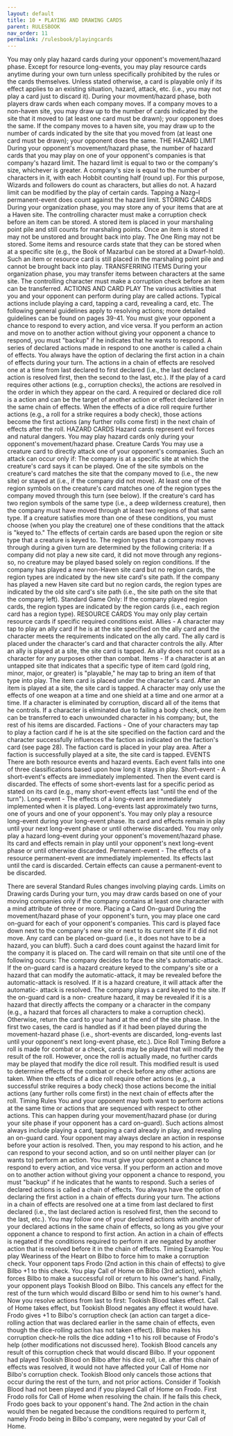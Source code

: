 ```yaml
---
layout: default
title: 10 • PLAYING AND DRAWING CARDS
parent: RULESBOOK
nav_order: 11
permalink: /rulesbook/playingcards
---
```


 You  may  only play hazard cards during your opponent's movement/hazard  phase.
Except for resource long-events, you may play resource cards anytime during your
own turn unless specifically prohibited by the rules or the cards themselves.
 Unless  stated otherwise, a card is playable only if its effect applies  to  an
existing situation, hazard, attack, etc. (i.e., you may not play a card just  to
discard it).
 During  your  movment/hazard phase, both players draw cards when  each  company
moves. If a company moves to a non-haven site, you may draw up to the number  of
cards  indicated by the site that it moved to (at least one card must be drawn);
your  opponent does the same. If the company moves to a haven site, you may draw
up  to  the number of cards indicated by the site that you moved from (at  least
one card must be drawn); your opponent does the same.
THE HAZARD LIMIT
 During  your opponent's movement/hazard phase, the number of hazard cards  that
you may play on one of your opponent's companies is that company's hazard limit.
The hazard limit is equal to two or the company's size, whichever is greater.  A
company's  size  is equal to the number of characters in it,  with  each  Hobbit
counting  half (round up). For this purpose, Wizards and followers do  count  as
characters, but allies do not.
 A  hazard limit can be modified by the play of certain cards. Tapping a  Nazg–l
permanent-event does count against the hazard limit.
STORING CARDS
 During your organization phase, you may store any of your items that are  at  a
Haven  site.  The controlling character must make a corruption check  before  an
item can be stored.
 A  stored  item  is placed in your marshaling point pile and still  counts  for
marshaling  points.  Once an item is stored it may not be unstored  and  brought
back into play. The One Ring may not be stored.
 Some  items and resource cards state that they can be stored when at a specific
site (e.g., the Book of Mazarbul can be stored at a Dwarf-hold). Such an item or
resource card is still placed in the marshaling point pile and cannot be brought
back into play.
TRANSFERRING ITEMS
 During  your  organization phase, you may transfer items between characters  at
the same site. The controlling character must make a corruption check before  an
item can be transferred.
ACTIONS AND CARD PLAY
 The  various activities that you and your opponent can perform during play  are
called  actions.  Typical  actions  include playing  a  card,  tapping  a  card,
revealing  a  card,  etc. The following general guidelines  apply  to  resolving
actions; more detailed guidelines can be found on pages 39-41.
 You  must  give  your opponent a chance to respond to every  action,  and  vice
 versa.  If  you perform an action and move on to another action without  giving
 your  opponent a chance to respond, you must "backup" if he indicates  that  he
 wants  to respond. A series of declared actions made in respond to one  another
 is  called  a  chain of effects. You always have the option  of  declaring  the
 first action in a chain of effects during your turn. The actions in a chain  of
 effects are resolved one at a time from last declared to first declared  (i.e.,
 the  last  declared  action is resolved first, then the  second  to  the  last,
 etc.).
 If  the  play  of a card requires other actions (e.g., corruption checks),  the
 actions are resolved in the order in which they appear on the card.
 A  required or declared dice roll is a action and can be the target of  another
 action or effect declared later in the same chain of effects.
 When  the  effects of a dice roll require further actions (e.g., a roll  for  a
 strike  requires  a  body check), those actions become the first  actions  (any
 further rolls come first) in the next chain of effects after the roll.
HAZARD CARDS
 Hazard  cards  represent evil forces and natural dangers. You may  play  hazard
cards only during your opponent's movement/hazard phase.
Creature Cards
 You  may  use  a  creature  card  to directly attack  one  of  your  opponent's
companies. Such an attack can occur only if:
  The  company  is at a specific site at which the creature's card says  it  can
  be played.
  One  of  the  site symbols on the creature's card matches the  site  that  the
  company  moved to (i.e., the new site) or stayed at (i.e., if the company  did
  not move).
  At  least one of the region symbols on the creature's card matches one of  the
  region  types  the  company  moved through  this  turn  (see  below).  If  the
  creature's  card  has  two  region symbols of the  same  type  (i.e.,  a  deep
  wilderness  creature), then the company must have moved through at  least  two
  regions of that same type.
 If  a  creature  satisfies more than one of these conditions, you  must  choose
(when  you play the creature) one of these conditions that the attack is  "keyed
to."  The effects of certain cards are based upon the region or site type that a
creature is keyed to.
 The  region  types  that  a  company moves through  during  a  given  turn  are
determined by the following criteria:
 If a company did not play a new site card, it did not move through any
 regions-so, no creature may be played based solely on region conditions.
 If the company has played a new non-Haven site card but no region cards, the
 region types are indicated by the new site card's site path.
 If the company has played a new Haven site card but no region cards, the
 region types are indicated by the old site card's site path (i.e., the site
 path on the site that the company left).
 Standard Game Only: If the company played region cards, the region types are
 indicated by the region cards (i.e., each region card has a region type).
RESOURCE CARDS
 You  may  only  play  certain  resource cards if specific  required  conditions
exist.
Allies - A character may tap to play an ally card if he is at the site specified
on  the ally card and the character meets the requirements indicated on the ally
card.  The  ally  card is placed under the character's card and  that  character
controls  the ally. After an ally is played at a site, the site card is  tapped.
An ally does not count as a character for any purposes other than combat.
Items  -  If  a character is at an untapped site that indicates that a  specific
type  of item card (gold ring, minor, major, or greater) is "playable,"  he  may
tap  to bring an item of that type into play. The item card is placed under  the
character's card. After an item is played at a site, the site card is tapped.
 A  character may only use the effects of one weapon at a time and one shield at
a time and one armor at a time.
 If  a  character is eliminated by corruption, discard all of the items that  he
controls. If a character is eliminated due to failing a body check, one item can
be  transferred to each unwounded character in his company; but, the rest of his
items are discarded.
Factions - One of your characters may tap to play a faction card if he is at the
site specified on the faction card and the character successfully influences the
faction  as indicated on the faction's card (see page 28). The faction  card  is
placed in your play area. After a faction is successfully played at a site,  the
site card is tapped.
EVENTS
 There are both resource events and hazard events. Each event falls into one  of
three classifications based upon how long it stays in play.
Short-event  -  A  short-event's effects are immediately implemented.  Then  the
event  card  is discarded. The effects of some short-events last for a  specific
period as stated on its card (e.g., many short-event effects last "until the end
of the turn").
Long-event - The effects of a long-event are immediately implemented when it  is
played.  Long-events last approximately two turns, one of yours and one of  your
opponent's.
 You  may only play a resource long-event during your long-event phase. Its card
and  effects remain in play until your next long-event phase or until  otherwise
discarded.
 You  may  only  play a hazard long-event during your opponent's movement/hazard
phase. Its card and effects remain in play until your opponent's next long-event
phase or until otherwise discarded.
Permanent-event  -  The  effects of a resource permanent-event  are  immediately
implemented. Its effects last until the card is discarded. Certain  effects  can
cause a permanent-event to be discarded.

 There are several Standard Rules changes involving playing cards.
Limits on Drawing cards
 During  your  turn,  you may draw cards based on one of your  moving  companies
only  if  the  company contains at least one character with a mind attribute  of
three or more.
Placing a Card On-guard
 During  the  movement/hazard phase of your opponent's turn, you may  place  one
card  on-guard for each of your opponent's companies. This card is  played  face
down  next to the company's new site or next to its current site if it  did  not
move.  Any  card can be placed on-guard (i.e., it does not have to be a  hazard,
you  can bluff). Such a card does count against the hazard limit for the company
it is placed on.
 The card will remain on that site until one of the following occurs:
 The  company decides to face the site's automatic-attack. If the on-guard  card
 is  a  hazard creature keyed to the company's site or a hazard that can  modify
 the  automatic-attack,  it  may  be revealed  before  the  automatic-attack  is
 resolved.  If  it  is  a hazard creature, it will attack after  the  automatic-
 attack is resolved.
 The  company  plays a card keyed to the site. If the on-guard card  is  a  non-
 creature  hazard,  it may be revealed if it is a hazard that  directly  affects
 the  company  or  a character in the company (e.g., a hazard  that  forces  all
 characters to make a corruption check).
 Otherwise, return the card to your hand at the end of the site phase.
 In  the  first  two cases, the card is handled as if it had been played  during
the  movement-hazard phase (i.e., short-events are discarded,  long-events  last
until your opponent's next long-event phase, etc.).
Dice Roll Timing
 Before  a  roll  is made for combat or a check, cards may be played  that  will
modify  the  result  of the roll. However, once the roll is  actually  made,  no
further  cards  may  be played that modify the dice roll result.  This  modified
result  is  used  to determine effects of the combat or check before  any  other
actions are taken. When the effects of a dice roll require other actions  (e.g.,
a  successful  strike requires a body check) those actions  become  the  initial
actions  (any further rolls come first) in the next chain of effects  after  the
roll.
Timing Rules
 You  and  your  opponent may both want to perform actions at the same  time  or
actions that are sequenced with respect to other actions. This can happen during
your  movement/hazard phase (or during your site phase if your  opponent  has  a
card  on-guard).  Such actions almost always include playing a card,  tapping  a
card already in play, and revealing an on-guard card.
 Your  opponent may always declare an action in response before your  action  is
resolved. Then, you may respond to his action, and he can respond to your second
action, and so on until neither player can (or wants to) perform an action.
 You  must  give  your opponent a chance to respond to every  action,  and  vice
versa.  If  you  perform an action and move on to another action without  giving
your  opponent  a chance to respond, you must "backup" if he indicates  that  he
wants to respond.
 Such  a  series  of declared actions is called a chain of effects.  You  always
have  the option of declaring the first action in a chain of effects during your
turn.  The  actions in a chain of effects are resolved one at a time  from  last
declared  to  first declared (i.e., the last declared action is resolved  first,
then the second to the last, etc.).
 You  may  follow  one of your declared actions with another  of  your  declared
actions in the same chain of effects, so long as you give your opponent a chance
to respond to first action.
 An  action  in  a  chain  of effects is negated if the conditions  required  to
perform it are negated by another action that is resolved before it in the chain
of effects.
Timing Example: You play Weariness of the Heart on Bilbo to force him to make  a
corruption check. Your opponent taps Frodo (2nd action in this chain of effects)
to  give  Bilbo  +1 to this check. You play Call of Home on Bilbo (3rd  action),
which  forces  Bilbo to make a successful roll or return to  his  owner's  hand.
Finally, your opponent plays Tookish Blood on Bilbo. This cancels any effect for
the  rest of the turn which would discard Bilbo or send him to his owner's hand.
Now you resolve actions from last to first:
 Tookish Blood takes effect.
 Call of Home takes effect, but Tookish Blood negates any effect it would have.
 Frodo  gives  +1  to  Bilbo's corruption check (an action can  target  a  dice-
 rolling  action  that was declared earlier in the same chain of  effects,  even
 though the dice-rolling action has not taken effect).
 Bilbo  makes  his  corruption check-he rolls the dice adding  +1  to  his  roll
 because  of  Frodo's  help  (other modifications not discussed  here).  Tookish
 Blood cancels any result of this corruption check that would discard Bilbo.
 If  your  opponent had played Tookish Blood on Bilbo after his dice roll,  i.e.
after  this chain of effects was resolved, it would not have affected your  Call
of  Home  nor Bilbo's corruption check. Tookish Blood only cancels those actions
that occur during the rest of the turn, and not prior actions.
 Consider  if Tookish Blood had not been played and if you played Call  of  Home
on  Frodo.  First Frodo rolls for Call of Home when resolving the chain.  If  he
fails this check, Frodo goes back to your opponent's hand. The 2nd action in the
chain  would  then  be negated because the conditions required  to  perform  it,
namely Frodo being in Bilbo's company, were negated by your Call of Home.
